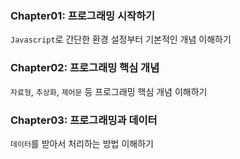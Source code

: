 <h3> Chapter01: 프로그래밍 시작하기 </h3>

`Javascript`로 간단한 환경 설정부터 기본적인 개념 이해하기

<h3> Chapter02: 프로그래밍 핵심 개념 </h3>

`자료형`, `추상화`, `제어문` 등 프로그래밍 핵심 개념 이해하기

<h3> Chapter03: 프로그래밍과 데이터 </h3>

`데이터`를 받아서 처리하는 방법 이해하기
